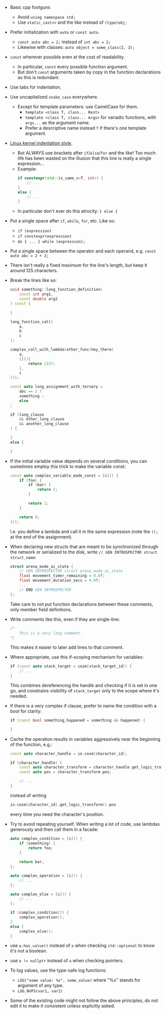 - Basic cpp footguns
	- Avoid `using namespace std;`
	- Use `static_cast<>` and the like instead of `(type)obj;`

- Prefer initialization with ``auto`` or ``const auto``.
	- `const auto abc = 2;` instead of `int abc = 2;`
	- Likewise with classes: `auto object = some_class(2, 3);`

- ```const``` wherever possible even at the cost of readability. 
	- In particular, ```const``` every possible function argument.
	- But don't ```const``` arguments taken by copy in the function declarations as this is redundant.

- Use tabs for indentation.

- Use uncapitalized ```snake_case``` everywhere.
	- Except for template parameters: use CamelCase for them.
		- `template <class T, class... Rest>`
		- `template <class T, class... Args>` for variadic functions, with `args...` as the argument name.
		- Prefer a descriptive name instead `T` if there's one template argument.

- [Linux kernel indentation style](https://en.wikipedia.org/wiki/Indentation_style#K.26R).
	- But ALWAYS use brackets after ``if``/``else``/``for`` and the like! Too much life has been wasted on the illusion that this line is really a single expression...
	- Example:
		```cpp
		if constexpr(std::is_same_v<T, int>) {
			// ...
		}
		else {
			// ...
		}
		```
	- In particular don't ever do this atrocity: `} else {`

- Put a single space after ``if``, ``while``, ``for``, etc. Like so:
	- ```if (expression)``` 
	- ```if constexpr(expression)```
	- ```do { ... } while (expression);```

- Put a single space between the operator and each operand, e.g. ``const auto abc = 2 + 2;``

- There isn't really a fixed maximum for the line's length, but keep it around 125 characters.

- Break the lines like so:
	```cpp
	void something::long_function_definition(
		const int arg1,
		const double arg2
	) const {

	}

	long_function_call(
		a,
		b
		c
	);
	
	complex_call_with_lambda(other_func(hey_there(
		a,
		[](){
			return 1337;
		},
		c
	)));

	const auto long_assignment_with_ternary = 
		abc == 2 ?
		something :
		else
	;
	
	if (long_clause
		&& other_long_clause
		&& another_long_clause
	) {

	}
	else {

	}
	```

- If the initial variable value depends on several conditions, you can sometimes employ this trick to make the variable const:
	```cpp
	const auto complex_variable_made_const = [&]() {
		if (foo) {
			if (bar) {
				return 2;
			}

			return 1;
		}

		return 0;
	}();
	```
	
	I.e. you define a lambda and call it in the same expression (note the `();` at the end of the assignment).

- When declaring new structs that are meant to be synchronized through the network or serialized to the disk, write `// GEN INTROSPECTOR struct struct_name`:
	```cpp
	struct arena_mode_ai_state {
		// GEN INTROSPECTOR struct arena_mode_ai_state
		float movement_timer_remaining = 0.0f;
		float movement_duration_secs = 0.0f;
		...
		// END GEN INTROSPECTOR
	};
	``` 
	Take care to not put function declarations between these comments, only member field definitions.

- Write comments like this, even if they are single-line:
	```cpp
	/*
		This is a very long comment.
	*/
	```
	This makes it easier to later add lines to that comment.

- Where appropriate, use this if-scoping mechanism for variables:
	```cpp
	if (const auto stack_target = cosm[stack_target_id]) {
		// ...
	}
	```

	This combines dereferencing the handle and checking if it is set in one go, and constrains visibility of `stack_target` only to the scope where it's needed.

- If there is a very complex if clause, prefer to name the condition with a bool for clarity:
	```cpp
	if (const bool something_happened = something && happened) {

	} 
	```

- Cache the operation results in variables aggressively near the beginning of the function, e.g.:
	```cpp
	const auto character_handle = in.cosm[character_id];

	if (character_handle) {
		const auto character_transform = character_handle.get_logic_transform().pos;
		const auto pos = character_transform.pos;

		// ...
	}
	```
	
	instead of writing

	```cpp
	in.cosm[character_id].get_logic_transform().pos
	```

	every time you need the character's position.

- Try to avoid repeating yourself. When writing a lot of code, use lambdas generously and then call them in a facade:
	```cpp
	auto complex_condition = [&]() {
		if (something) {
			return foo;
		}
		
		return bar;
	};

	auto complex_operation = [&]() {
		// ...
	};

	auto complex_else = [&]() {
		// ...
	};

	if (complex_condition()) {
		complex_operation();
	}
	else {
		complex_else();
	}
	```

- use `a.has_value()` instead of `a` when checking `std::optional` to know it's not a boolean.

- use `a != nullptr` instead of `a` when checking pointers.

- To log values, use the type-safe log functions:
	- `LOG("some value: %x", some_value)` where "%x" stands for argument of any type.
	- `LOG_NVPS(var1, var2)`

- Some of the existing code might not follow the above principles, do not edit it to make it consistent unless explicitly asked.
